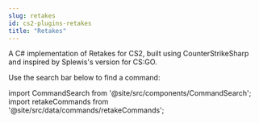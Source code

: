 ```yaml
---
slug: retakes
id: cs2-plugins-retakes
title: "Retakes"
---
```


A C# implementation of Retakes for CS2, built using CounterStrikeSharp and inspired by Splewis's version for CS:GO.

Use the search bar below to find a command:

import CommandSearch from '@site/src/components/CommandSearch';
import retakeCommands from '@site/src/data/commands/retakeCommands';

<CommandSearch commandCategories={retakeCommands} />

